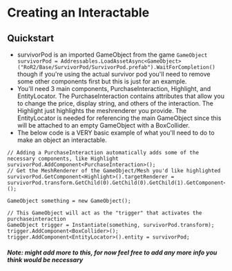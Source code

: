 # Creating an Interactable

## Quickstart
* survivorPod is an imported GameObject from the game `GameObject survivorPod = Addressables.LoadAssetAsync<GameObject>("RoR2/Base/SurvivorPod/SurvivorPod.prefab").WaitForCompletion()` though if you're using the actual survivor pod you'll need to remove some other components first but this is just for an example.
* You'll need 3 main components, PurchaseInteraction, Highlight, and EntityLocator. The PurchaseInteraction contains attributes that allow you to change the price, display string, and others of the interaction. The Highlight just highlights the meshrenderer you provide. The EntityLocator is needed for referencing the main GameObject since this will be attached to an empty GameObject with a BoxCollider. 
* The below code is a VERY basic example of what you'll need to do to make an object an interactable.

```
// Adding a PurchaseInteraction automatically adds some of the necessary components, like Highlight
survivorPod.AddComponent<PurchaseInteraction>();
// Get the MeshRenderer of the GameObject/Mesh you'd like highlighted
survivorPod.GetComponent<Highlight>().targetRenderer = survivorPod.transform.GetChild(0).GetChild(0).GetChild(1).GetComponent<MeshRenderer>();

GameObject something = new GameObject();

// This GameObject will act as the "trigger" that activates the purchaseinteraction
GameObject trigger = Instantiate(something, survivorPod.transform);
trigger.AddComponent<BoxCollider>();
trigger.AddComponent<EntityLocator>().entity = survivorPod;
```

##### Note: might add more to this, for now feel free to add any more info you think would be necessary